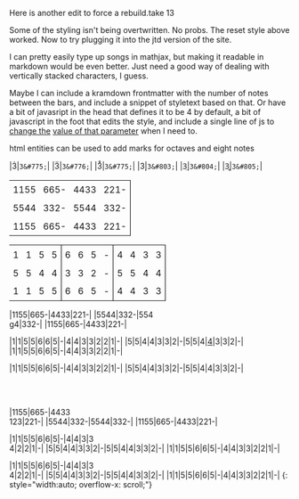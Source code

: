 <style>
  table{
    overflow-x: scroll;
    width:auto;
    border: 0px;
  
  }
  
  table tr:nth-child(2n){background-color: rgba(255, 165, 0, 0);}
  
  th, td {vertical-align: top; border: 0px solid; padding: 0.4em}
  
  td:nth-child(4n) {
    border-right: 1px solid black;
  }
</style>


Here is another edit to force a rebuild.take 13



Some of the styling isn't being overtwritten. No probs. The reset style above worked. Now to try plugging it into the jtd version of the site.

I can pretty easily type up songs in mathjax, but making it readable in markdown would be even better.
Just need a good way of dealing with vertically stacked characters, I guess.

Maybe I can include a kramdown frontmatter with the number of notes between the bars, and include a snippet of styletext based on that. 
Or have a bit of javasript in the head that defines it to be 4 by default, 
a bit of javascript in the foot that edits the style, 
and include a single line of js to <u>change the</u> <u><u>value of that parameter</u></u> when I need to. 


html entities can be used to add marks for octaves and eight notes

|3&#775;|`3&#775;`|
|3&#776;|`3&#776;`|
|3&#778;|`3&#775;`|
|3&#803;|`3&#803;`|
|3&#804;|`3&#804;`|
|3&#805;|`3&#805;`|




|   |   |   |   |
|---|---|---|---|
|1155|665-|4433|221-|
|5544|332-|5544|332-|
|1155|665-|4433|221-|

| | | | | | | | | | | | |
|---|---|---|---|---|---|---|---|---|---|---|---|
|1|1|5|5|6|6|5|-|4|4|3|3|2|2|1|-|
|5|5|4|4|3|3|2|-|5|5|4|4|3|3|2|-|
|1|1|5|5|6|6|5|-|4|4|3|3|2|2|1|-|

|1155|665-|4433|221-|
|5544|332-|55<span>4<br>g</span>4|332-|
|1155|665-|4433|221-|

|1|1|5|5|6|6|5|-|4|4|3|3|2|2|1|-|
|5|5|4|4|3|3|2|-|5|5|4|<u>4</u>|3|3|2|-|
|1|1|5|5|6|6|5|-|4|4|3|3|2|2|1|-|

|1|1|5|5|6|6|5|-|4|4|3|3|2|2|1|-|
|5|5|4|4|3|3|2|-|5|5|4|4|3|3|2|-|

<br><br>

|1155|665-|4433<br>123|221-|
|5544|332-|5544|332-|
|1155|665-|4433|221-|

|1|1|5|5|6|6|5|-|4|4|3|3<br>4|2|2|1|-|
|5|5|4|4|3|3|2|-|5|5|4|4|3|3|2|-|
|1|1|5|5|6|6|5|-|4|4|3|3|2|2|1|-|


|1|1|5|5|6|6|5|-|4|4|3|3<br>4|2|2|1|-|
|5|5|4|4|3|3|2|-|5|5|4|4|3|3|2|-|
|1|1|5|5|6|6|5|-|4|4|3|3|2|2|1|-|
{: style="width:auto; overflow-x: scroll;"}
